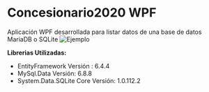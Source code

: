 # Concesionario2020 WPF

Aplicación WPF desarrollada para listar datos de una base de datos MariaDB o SQLite
![Ejemplo](https://imgur.com/jxz0vX6)

**Librerias Utilizadas:**

 - EntityFramework Versión : 6.4.4
 - MySql.Data Versión:  6.8.8
 - System.Data.SQLite Core Versión: 1.0.112.2
